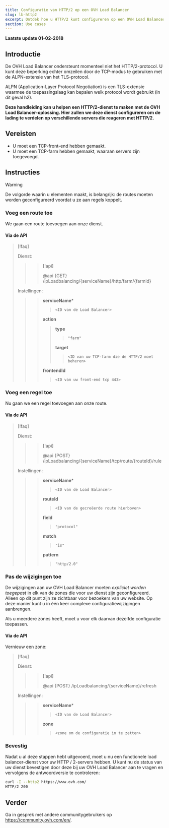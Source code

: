 ```yaml
---
title: Configuratie van HTTP/2 op een OVH Load Balancer
slug: lb-http2
excerpt: Ontdek hoe u HTTP/2 kunt configureren op een OVH Load Balancer
section: Use cases
---
```


**Laatste update 01-02-2018**

## Introductie

De OVH Load Balancer ondersteunt momenteel niet het HTTP/2-protocol. U kunt deze beperking echter omzeilen door de TCP-modus te gebruiken met de ALPN-extensie van het TLS-protocol.


ALPN (Application-Layer Protocol Negotiation) is een TLS-extensie waarmee de toepassingslaag kan bepalen welk protocol wordt gebruikt (in dit geval h2).

**Deze handleiding kan u helpen een HTTP/2-dienst te maken met de OVH Load Balancer-oplossing. Hier zullen we deze dienst configureren om de lading te verdelen op verschillende servers die reageren met HTTP/2.**


## Vereisten

- U moet een TCP-front-end hebben gemaakt.
- U moet een TCP-farm hebben gemaakt, waaraan servers zijn toegevoegd.


## Instructies

> [!warning]
>
> De volgorde waarin u elementen maakt, is belangrijk: de routes moeten worden geconfigureerd voordat u ze aan regels koppelt.
> 


### Voeg een route toe

We gaan een route toevoegen aan onze dienst. 


#### Via de API

> [!faq]
>
> Dienst:
>
>> > [!api]
>> >
>> > @api {GET} /ipLoadbalancing/{serviceName}/http/farm/{farmId}
>> >
>>
>
> Instellingen:
>
>> > **serviceName***
>> >
>> >> `<ID van de Load Balancer>`
>> >
>> > **action**
>> >
>> >> **type**
>> >> >
>> >> > `"farm"`
>> >>
>> >> **target**
>> >> >
>> >> > `<ID van uw TCP-farm die de HTTP/2 moet beheren>`
>> >
>> > **frontendId**
>> >
>> >> `<ID van uw front-end tcp 443>`
>


### Voeg een regel toe

Nu gaan we een regel toevoegen aan onze route. 



#### Via de API

> [!faq]
>
> Dienst:
>
>> > [!api]
>> >
>> > @api {POST} /ipLoadbalancing/{serviceName}/tcp/route/{routeId}/rule
>> >
>>
>
> Instellingen:
>
>> > **serviceName***
>> >
>> >> `<ID van de Load Balancer>`
>> >
>> > **routeId**
>> >
>> >> `<ID van de gecreëerde route hierboven>`
>> >
>> > **field**
>> >
>> >> `"protocol"`
>> >
>> > **match**
>> >
>> >> `"is"`
>> >
>> > **pattern**
>> >
>> >> `"http/2.0"`
>


### Pas de wijzigingen toe

De wijzigingen aan uw OVH Load Balancer moeten *expliciet worden toegepast* in elk van de zones die voor uw dienst zijn geconfigureerd. Alleen op dit punt zijn ze zichtbaar voor bezoekers van uw website. Op deze manier kunt u in één keer complexe configuratiewijzigingen aanbrengen.

Als u meerdere zones heeft, moet u voor elk daarvan dezelfde configuratie toepassen.


#### Via de API

Vernieuw een zone:

> [!faq]
>
> Dienst:
>
>> > [!api]
>> >
>> > @api {POST} /ipLoadbalancing/{serviceName}/refresh
>> >
>>
>
> Instellingen:
>
>> > **serviceName***
>> >
>> >> `<ID van de Load Balancer>`
>> >
>> > **zone**
>> >
>> >> `<zone om de configuratie in te zetten>`
>

### Bevestig

Nadat u al deze stappen hebt uitgevoerd, moet u nu een functionele load balancer-dienst voor uw HTTP / 2-servers hebben. U kunt nu de status van uw dienst bevestigen door deze bij uw OVH Load Balancer aan te vragen en vervolgens de antwoordversie te controleren:

```bash
curl -I --http2 https://www.ovh.com/
HTTP/2 200
```

## Verder

Ga in gesprek met andere communitygebruikers op <https://community.ovh.com/en/>.